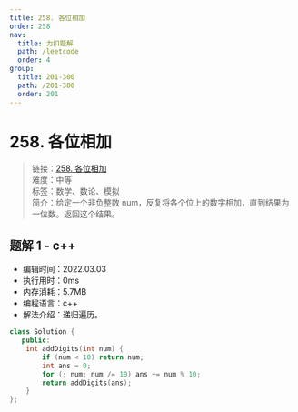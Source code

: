 ```yaml
---
title: 258. 各位相加
order: 258
nav:
  title: 力扣题解
  path: /leetcode
  order: 4
group:
  title: 201-300
  path: /201-300
  order: 201
---
```


# 258. 各位相加
    
> 链接：[258. 各位相加](https://leetcode-cn.com/problems/add-digits/)  
> 难度：中等  
> 标签：数学、数论、模拟  
> 简介：给定一个非负整数 num，反复将各个位上的数字相加，直到结果为一位数。返回这个结果。
      
## 题解 1 - c++
- 编辑时间：2022.03.03
- 执行用时：0ms
- 内存消耗：5.7MB
- 编程语言：c++
- 解法介绍：递归遍历。
```c++
class Solution {
   public:
    int addDigits(int num) {
        if (num < 10) return num;
        int ans = 0;
        for (; num; num /= 10) ans += num % 10;
        return addDigits(ans);
    }
};
```

      